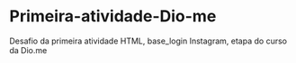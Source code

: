 # Primeira-atividade-Dio-me
Desafio da primeira atividade HTML, base_login Instagram, etapa do curso da Dio.me
